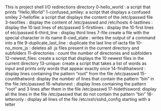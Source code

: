 This is project shell I/O redirections directory
0-hello_world : a script that prints \"Hello,World\"
1-confused_smiley: a script that displays a confused smiley 
2-hellofile: a script that displays the content of the /etc/passwd file 
3-twofiles : display the content of /etc/passwd and /etc/hosts
4-lastlines : display the 10 last lines of etc/passwd
5-firstlines : display the 10 first lines of etc/passwd
6-third_line : display third lines
7-file create a file with the special character in its name
8-cwd_state : writes the output of a command into a file 
9-duplicate_last_line : duplicate the last line of iacta file 
10-no_more_js : deletes all .js files present in the current directory and subfolders 
11-directories : count the number of directories and subfolders 
12-newest_files: create a script that displays the 10 newest files in the current directory 
13-unique: create a script that takes a list of words as input and prints only words that appear exactly once
14-findthatword : display lines containing the pattern “root” from the file /etc/passwd
15-countthatword: display the number of lines that contain the pattern “bin” in the file /etc/passwd
16-whatsnext : display lines containing the pattern “root” and 3 lines after them in the file /etc/passwd
17-hidethisword: display all the lines in the file /etc/passwd that do not contain the pattern “bin”
18-letteronly : display all lines of the file /etc/ssh/sshd_config starting with a letter
